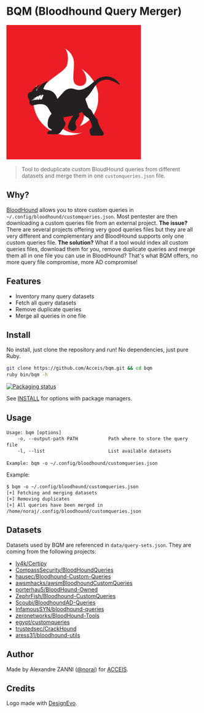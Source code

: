 # BQM (Bloodhound Query Merger)

![BQM logo](assets/logo-bqm.png)

> Tool to deduplicate custom BloudHound queries from different datasets and merge them in one `customqueries.json` file.

## Why?

[BloodHound][bh] allows you to store custom queries in `~/.config/bloodhound/customqueries.json`. Most pentester are then downloading a custom queries file from an external project. **The issue?** There are several projects offering very good queries files but they are all very different and complementary and BloodHound supports only one custom queries file. **The solution?** What if a tool would index all custom queries files, download them for you, remove duplicate queries and merge them all in one file you can use in BloodHound? That's what BQM offers, no more query file compromise, more AD compromise!

## Features

- Inventory many query datasets
- Fetch all query datasets
- Remove duplicate queries
- Merge all queries in one file

## Install

No install, just clone the repository and run! No dependencies, just pure Ruby.

```bash
git clone https://github.com/Acceis/bqm.git && cd bqm
ruby bin/bqm -h
```

[![Packaging status](https://repology.org/badge/vertical-allrepos/bqm.svg)](https://repology.org/project/bqm/versions)

See [INSTALL](INSTALL.md) for options with package managers.

## Usage

```
Usage: bqm [options]
    -o, --output-path PATH           Path where to store the query file
    -l, --list                       List available datasets

Example: bqm -o ~/.config/bloodhound/customqueries.json
```

Example:

```
$ bqm -o ~/.config/bloodhound/customqueries.json
[+] Fetching and merging datasets
[+] Removing duplicates
[+] All queries have been merged in /home/noraj/.config/bloodhound/customqueries.json
```

## Datasets

Datasets used by BQM are referenced in `data/query-sets.json`. They are coming from the following projects:

- [ly4k/Certipy](https://github.com/ly4k/Certipy)
- [CompassSecurity/BloodHoundQueries](https://github.com/CompassSecurity/BloodHoundQueries)
- [hausec/Bloodhound-Custom-Queries](https://github.com/hausec/Bloodhound-Custom-Queries)
- [awsmhacks/awsmBloodhoundCustomQueries](https://github.com/awsmhacks/awsmBloodhoundCustomQueries)
- [porterhau5/BloodHound-Owned](https://github.com/porterhau5/BloodHound-Owned)
- [ZephrFish/Bloodhound-CustomQueries](https://github.com/ZephrFish/Bloodhound-CustomQueries)
- [Scoubi/BloodhoundAD-Queries](https://github.com/Scoubi/BloodhoundAD-Queries)
- [InfamousSYN/bloodhound-queries](https://github.com/InfamousSYN/bloodhound-queries)
- [zeronetworks/BloodHound-Tools](https://github.com/zeronetworks/BloodHound-Tools)
- [egypt/customqueries](https://github.com/egypt/customqueries)
- [trustedsec/CrackHound](https://github.com/trustedsec/CrackHound)
- [aress31/bloodhound-utils](https://github.com/aress31/bloodhound-utils)

## Author

Made by Alexandre ZANNI ([@noraj](https://pwn.by/noraj/)) for [ACCEIS](https://www.acceis.fr/).

## Credits

Logo made with [DesignEvo](https://www.designevo.com/).

[bh]:https://github.com/BloodHoundAD/BloodHound